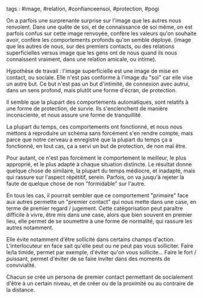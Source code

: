 tags : #image, #relation, #confianceensoi, #protection, #pogi

On a parfois une surprenante surprise sur l'image que les autres nous renvoient.
Dans une quête de soi, et de connaissance de soi même, on est parfois confus sur cette image renvoyée, confère les valeurs qu'on souhaite avoir, confère les comportements profonds qu'on semble déployé. (image que les autres de nous, sur des premiers contacts, ou des relations superficielles versus image que les gens ont de nous quand ils nous connaissent vraiment, dans une relation amicale, ou intime).

Hypothèse de travail : l'image superficielle est une image de mise en contact, ou sociale. Elle n'est pas conforme à l'image du "soi" car elle vise un autre but. Ce but n'est pas un but d'intimité, de connexion avec autrui, dans un sens profond, mais plutôt une forme d'écran, de protection.

Il semble que la plupart des comportements automatiques, sont relatifs à une forme de protection, de survie. Ils s'enclenchent de manière inconsciente, et nous assure une forme de tranquillité. 

La plupart du temps, ces comportements ont fonctionné, et nous nous mettons à reproduire un schéma sans forcément s'en rendre compte, mais parce que notre cerveau a enregistré que la plupart du temps ça a fonctionné, en tout cas, ça a servi un but de protection, de non mal être.

Pour autant, ce n'est pas forcément le comportement le meilleur, le plus approprié, et le plus adapté à chaque situation distincte. Le résultat donne quelque chose de similaire, la plupart du temps médiocre, et inadapté, mais qui rassure sur l'aspect répétitif, serein. Parfois, on va jusqu'à rejeter la faute de quelque chose de non "formidable" sur l'autre.

En tous les cas, il pourrait sembler que ce comportement "primaire" face aux autres permette un "premier contact" qui nous mette dans une case, en terme de premier regard / jugement.
Cette catégorisation peut paraître difficile à vivre, être mis dans une case, alors que bien souvent en premier lieu, elle permet de se soumettre à une forme de normalité, qui rassure les autres notamment.

Elle évite notamment d'être sollicité dans certains champs d'action. L'interlocuteur en face sait qu'elle peut ou ne peut pas vous solliciter. Faire le/la timide, permet par exemple, d'éviter qu'on vous sollicite... Faire le fort / puissant, permet d'éviter de se faire inviter dans des moments de convivialité.

Chacun se crée un persona de premier contact permettant de socialement d'être à un certain niveau, et de créer ou de la proximité ou au contraire de la distance.
